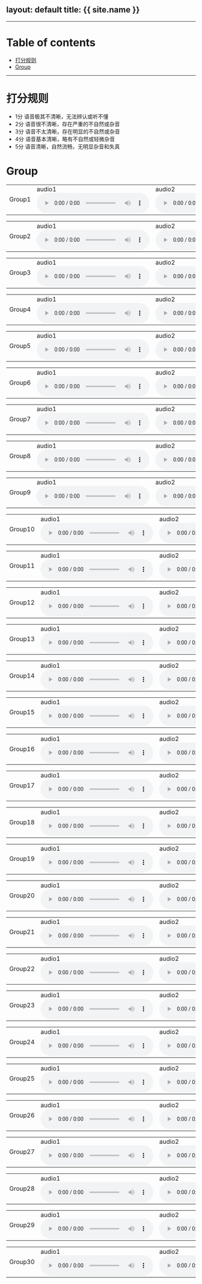 layout: default
title: {{ site.name }}
---

---

# Table of contents

* [打分规则](#rules)
* [Group](#groups)

---

<a name="rules"></a>
# 打分规则
* 1分	语音极其不清晰，无法辨认或听不懂
* 2分	语音很不清晰，存在严重的不自然或杂音
* 3分	语音不太清晰，存在明显的不自然或杂音
* 4分	语音基本清晰，略有不自然或轻微杂音
* 5分	语音清晰，自然流畅，无明显杂音和失真


<a name="groups"></a>
# Group
<table>
  <tbody>
    <tr>
    </tr>
    <tr>
      <td>Group1</td>
      <td> audio1 <audio src="https://github.com/JoyW12138/samples-for-MOS/raw/main/samples/group1/0_generated_MelGAN.wav" controls></td>
      <td> audio2 <audio src="https://github.com/JoyW12138/samples-for-MOS/raw/main/samples/group1/0_generated_Noskip-32.wav" controls></td>
      <td> audio3 <audio src="https://github.com/JoyW12138/samples-for-MOS/raw/main/samples/group1/0_generated_Skipv2-32-residual-16842-2s.wav" controls></td>
      <td> audio4 <audio src="https://github.com/JoyW12138/samples-for-MOS/raw/main/samples/group1/0_generated_Skipv2-32.wav" controls></td>
      <td> audio5 <audio src="https://github.com/JoyW12138/samples-for-MOS/raw/main/samples/group1/0_original.wav" controls></td>
    </tr>
  </tbody>
  <colgroup>
  </colgroup>

<table>
  <tbody>
    <tr>
    </tr>
    <tr>
      <td>Group2</td>
      <td> audio1 <audio src="https://github.com/JoyW12138/samples-for-MOS/raw/main/samples/group2/1_generated_MelGAN.wav" controls></td>
      <td> audio2 <audio src="https://github.com/JoyW12138/samples-for-MOS/raw/main/samples/group2/1_generated_Noskip-32.wav" controls></td>
      <td> audio3 <audio src="https://github.com/JoyW12138/samples-for-MOS/raw/main/samples/group2/1_generated_Skipv2-32-residual-16842-2s.wav" controls></td>
      <td> audio4 <audio src="https://github.com/JoyW12138/samples-for-MOS/raw/main/samples/group2/1_generated_Skipv2-32.wav" controls></td>
      <td> audio5 <audio src="https://github.com/JoyW12138/samples-for-MOS/raw/main/samples/group2/1_original.wav" controls></td>
    </tr>
  </tbody>
  <colgroup>
  </colgroup>

<table>
  <tbody>
    <tr>
    </tr>
    <tr>
      <td>Group3</td>
      <td> audio1 <audio src="https://github.com/JoyW12138/samples-for-MOS/raw/main/samples/group3/2_generated_MelGAN.wav" controls></td>
      <td> audio2 <audio src="https://github.com/JoyW12138/samples-for-MOS/raw/main/samples/group3/2_generated_Noskip-32.wav" controls></td>
      <td> audio3 <audio src="https://github.com/JoyW12138/samples-for-MOS/raw/main/samples/group3/2_generated_Skipv2-32-residual-16842-2s.wav" controls></td>
      <td> audio4 <audio src="https://github.com/JoyW12138/samples-for-MOS/raw/main/samples/group3/2_generated_Skipv2-32.wav" controls></td>
      <td> audio5 <audio src="https://github.com/JoyW12138/samples-for-MOS/raw/main/samples/group3/2_original.wav" controls></td>
    </tr>
  </tbody>
  <colgroup>
  </colgroup>

<table>
  <tbody>
    <tr>
    </tr>
    <tr>
      <td>Group4</td>
      <td> audio1 <audio src="https://github.com/JoyW12138/samples-for-MOS/raw/main/samples/group4/3_generated_MelGAN.wav" controls></td>
      <td> audio2 <audio src="https://github.com/JoyW12138/samples-for-MOS/raw/main/samples/group4/3_generated_Noskip-32.wav" controls></td>
      <td> audio3 <audio src="https://github.com/JoyW12138/samples-for-MOS/raw/main/samples/group4/3_generated_Skipv2-32-residual-16842-2s.wav" controls></td>
      <td> audio4 <audio src="https://github.com/JoyW12138/samples-for-MOS/raw/main/samples/group4/3_generated_Skipv2-32.wav" controls></td>
      <td> audio5 <audio src="https://github.com/JoyW12138/samples-for-MOS/raw/main/samples/group4/3_original.wav" controls></td>
    </tr>
  </tbody>
  <colgroup>
  </colgroup>

<table>
  <tbody>
    <tr>
    </tr>
    <tr>
      <td>Group5</td>
      <td> audio1 <audio src="https://github.com/JoyW12138/samples-for-MOS/raw/main/samples/group5/4_generated_MelGAN.wav" controls></td>
      <td> audio2 <audio src="https://github.com/JoyW12138/samples-for-MOS/raw/main/samples/group5/4_generated_Noskip-32.wav" controls></td>
      <td> audio3 <audio src="https://github.com/JoyW12138/samples-for-MOS/raw/main/samples/group5/4_generated_Skipv2-32-residual-16842-2s.wav" controls></td>
      <td> audio4 <audio src="https://github.com/JoyW12138/samples-for-MOS/raw/main/samples/group5/4_generated_Skipv2-32.wav" controls></td>
      <td> audio5 <audio src="https://github.com/JoyW12138/samples-for-MOS/raw/main/samples/group5/4_original.wav" controls></td>
    </tr>
  </tbody>
  <colgroup>
  </colgroup>

<table>
  <tbody>
    <tr>
    </tr>
    <tr>
      <td>Group6</td>
      <td> audio1 <audio src="https://github.com/JoyW12138/samples-for-MOS/raw/main/samples/group6/5_generated_MelGAN.wav" controls></td>
      <td> audio2 <audio src="https://github.com/JoyW12138/samples-for-MOS/raw/main/samples/group6/5_generated_Noskip-32.wav" controls></td>
      <td> audio3 <audio src="https://github.com/JoyW12138/samples-for-MOS/raw/main/samples/group6/5_generated_Skipv2-32-residual-16842-2s.wav" controls></td>
      <td> audio4 <audio src="https://github.com/JoyW12138/samples-for-MOS/raw/main/samples/group6/5_generated_Skipv2-32.wav" controls></td>
      <td> audio5 <audio src="https://github.com/JoyW12138/samples-for-MOS/raw/main/samples/group6/5_original.wav" controls></td>
    </tr>
  </tbody>
  <colgroup>
  </colgroup>

<table>
  <tbody>
    <tr>
    </tr>
    <tr>
      <td>Group7</td>
      <td> audio1 <audio src="https://github.com/JoyW12138/samples-for-MOS/raw/main/samples/group7/6_generated_MelGAN.wav" controls></td>
      <td> audio2 <audio src="https://github.com/JoyW12138/samples-for-MOS/raw/main/samples/group7/6_generated_Noskip-32.wav" controls></td>
      <td> audio3 <audio src="https://github.com/JoyW12138/samples-for-MOS/raw/main/samples/group7/6_generated_Skipv2-32-residual-16842-2s.wav" controls></td>
      <td> audio4 <audio src="https://github.com/JoyW12138/samples-for-MOS/raw/main/samples/group7/6_generated_Skipv2-32.wav" controls></td>
      <td> audio5 <audio src="https://github.com/JoyW12138/samples-for-MOS/raw/main/samples/group7/6_original.wav" controls></td>
    </tr>
  </tbody>
  <colgroup>
  </colgroup>

<table>
  <tbody>
    <tr>
    </tr>
    <tr>
      <td>Group8</td>
      <td> audio1 <audio src="https://github.com/JoyW12138/samples-for-MOS/raw/main/samples/group8/7_generated_MelGAN.wav" controls></td>
      <td> audio2 <audio src="https://github.com/JoyW12138/samples-for-MOS/raw/main/samples/group8/7_generated_Noskip-32.wav" controls></td>
      <td> audio3 <audio src="https://github.com/JoyW12138/samples-for-MOS/raw/main/samples/group8/7_generated_Skipv2-32-residual-16842-2s.wav" controls></td>
      <td> audio4 <audio src="https://github.com/JoyW12138/samples-for-MOS/raw/main/samples/group8/7_generated_Skipv2-32.wav" controls></td>
      <td> audio5 <audio src="https://github.com/JoyW12138/samples-for-MOS/raw/main/samples/group8/7_original.wav" controls></td>
    </tr>
  </tbody>
  <colgroup>
  </colgroup>

<table>
  <tbody>
    <tr>
    </tr>
    <tr>
      <td>Group9</td>
      <td> audio1 <audio src="https://github.com/JoyW12138/samples-for-MOS/raw/main/samples/group9/8_generated_MelGAN.wav" controls></td>
      <td> audio2 <audio src="https://github.com/JoyW12138/samples-for-MOS/raw/main/samples/group9/8_generated_Noskip-32.wav" controls></td>
      <td> audio3 <audio src="https://github.com/JoyW12138/samples-for-MOS/raw/main/samples/group9/8_generated_Skipv2-32-residual-16842-2s.wav" controls></td>
      <td> audio4 <audio src="https://github.com/JoyW12138/samples-for-MOS/raw/main/samples/group9/8_generated_Skipv2-32.wav" controls></td>
      <td> audio5 <audio src="https://github.com/JoyW12138/samples-for-MOS/raw/main/samples/group9/8_original.wav" controls></td>
    </tr>
  </tbody>
  <colgroup>
  </colgroup>

<table>
  <tbody>
    <tr>
    </tr>
    <tr>
      <td>Group10</td>
      <td> audio1 <audio src="https://github.com/JoyW12138/samples-for-MOS/raw/main/samples/group10/9_generated_MelGAN.wav" controls></td>
      <td> audio2 <audio src="https://github.com/JoyW12138/samples-for-MOS/raw/main/samples/group10/9_generated_Noskip-32.wav" controls></td>
      <td> audio3 <audio src="https://github.com/JoyW12138/samples-for-MOS/raw/main/samples/group10/9_generated_Skipv2-32-residual-16842-2s.wav" controls></td>
      <td> audio4 <audio src="https://github.com/JoyW12138/samples-for-MOS/raw/main/samples/group10/9_generated_Skipv2-32.wav" controls></td>
      <td> audio5 <audio src="https://github.com/JoyW12138/samples-for-MOS/raw/main/samples/group10/9_original.wav" controls></td>
    </tr>
  </tbody>
  <colgroup>
  </colgroup>

<table>
  <tbody>
    <tr>
    </tr>
    <tr>
      <td>Group11</td>
      <td> audio1 <audio src="https://github.com/JoyW12138/samples-for-MOS/raw/main/samples/group11/10_generated_MelGAN.wav" controls></td>
      <td> audio2 <audio src="https://github.com/JoyW12138/samples-for-MOS/raw/main/samples/group11/10_generated_Noskip-32.wav" controls></td>
      <td> audio3 <audio src="https://github.com/JoyW12138/samples-for-MOS/raw/main/samples/group11/10_generated_Skipv2-32-residual-16842-2s.wav" controls></td>
      <td> audio4 <audio src="https://github.com/JoyW12138/samples-for-MOS/raw/main/samples/group11/10_generated_Skipv2-32.wav" controls></td>
      <td> audio5 <audio src="https://github.com/JoyW12138/samples-for-MOS/raw/main/samples/group11/10_original.wav" controls></td>
    </tr>
  </tbody>
  <colgroup>
  </colgroup>

<table>
  <tbody>
    <tr>
    </tr>
    <tr>
      <td>Group12</td>
      <td> audio1 <audio src="https://github.com/JoyW12138/samples-for-MOS/raw/main/samples/group12/11_generated_MelGAN.wav" controls></td>
      <td> audio2 <audio src="https://github.com/JoyW12138/samples-for-MOS/raw/main/samples/group12/11_generated_Noskip-32.wav" controls></td>
      <td> audio3 <audio src="https://github.com/JoyW12138/samples-for-MOS/raw/main/samples/group12/11_generated_Skipv2-32-residual-16842-2s.wav" controls></td>
      <td> audio4 <audio src="https://github.com/JoyW12138/samples-for-MOS/raw/main/samples/group12/11_generated_Skipv2-32.wav" controls></td>
      <td> audio5 <audio src="https://github.com/JoyW12138/samples-for-MOS/raw/main/samples/group12/11_original.wav" controls></td>
    </tr>
  </tbody>
  <colgroup>
  </colgroup>

<table>
  <tbody>
    <tr>
    </tr>
    <tr>
      <td>Group13</td>
      <td> audio1 <audio src="https://github.com/JoyW12138/samples-for-MOS/raw/main/samples/group13/12_generated_MelGAN.wav" controls></td>
      <td> audio2 <audio src="https://github.com/JoyW12138/samples-for-MOS/raw/main/samples/group13/12_generated_Noskip-32.wav" controls></td>
      <td> audio3 <audio src="https://github.com/JoyW12138/samples-for-MOS/raw/main/samples/group13/12_generated_Skipv2-32-residual-16842-2s.wav" controls></td>
      <td> audio4 <audio src="https://github.com/JoyW12138/samples-for-MOS/raw/main/samples/group13/12_generated_Skipv2-32.wav" controls></td>
      <td> audio5 <audio src="https://github.com/JoyW12138/samples-for-MOS/raw/main/samples/group13/12_original.wav" controls></td>
    </tr>
  </tbody>
  <colgroup>
  </colgroup>

<table>
  <tbody>
    <tr>
    </tr>
    <tr>
      <td>Group14</td>
      <td> audio1 <audio src="https://github.com/JoyW12138/samples-for-MOS/raw/main/samples/group14/13_generated_MelGAN.wav" controls></td>
      <td> audio2 <audio src="https://github.com/JoyW12138/samples-for-MOS/raw/main/samples/group14/13_generated_Noskip-32.wav" controls></td>
      <td> audio3 <audio src="https://github.com/JoyW12138/samples-for-MOS/raw/main/samples/group14/13_generated_Skipv2-32-residual-16842-2s.wav" controls></td>
      <td> audio4 <audio src="https://github.com/JoyW12138/samples-for-MOS/raw/main/samples/group14/13_generated_Skipv2-32.wav" controls></td>
      <td> audio5 <audio src="https://github.com/JoyW12138/samples-for-MOS/raw/main/samples/group14/13_original.wav" controls></td>
    </tr>
  </tbody>
  <colgroup>
  </colgroup>

<table>
  <tbody>
    <tr>
    </tr>
    <tr>
      <td>Group15</td>
      <td> audio1 <audio src="https://github.com/JoyW12138/samples-for-MOS/raw/main/samples/group15/14_generated_MelGAN.wav" controls></td>
      <td> audio2 <audio src="https://github.com/JoyW12138/samples-for-MOS/raw/main/samples/group15/14_generated_Noskip-32.wav" controls></td>
      <td> audio3 <audio src="https://github.com/JoyW12138/samples-for-MOS/raw/main/samples/group15/14_generated_Skipv2-32-residual-16842-2s.wav" controls></td>
      <td> audio4 <audio src="https://github.com/JoyW12138/samples-for-MOS/raw/main/samples/group15/14_generated_Skipv2-32.wav" controls></td>
      <td> audio5 <audio src="https://github.com/JoyW12138/samples-for-MOS/raw/main/samples/group15/14_original.wav" controls></td>
    </tr>
  </tbody>
  <colgroup>
  </colgroup>

<table>
  <tbody>
    <tr>
    </tr>
    <tr>
      <td>Group16</td>
      <td> audio1 <audio src="https://github.com/JoyW12138/samples-for-MOS/raw/main/samples/group16/15_generated_MelGAN.wav" controls></td>
      <td> audio2 <audio src="https://github.com/JoyW12138/samples-for-MOS/raw/main/samples/group16/15_generated_Noskip-32.wav" controls></td>
      <td> audio3 <audio src="https://github.com/JoyW12138/samples-for-MOS/raw/main/samples/group16/15_generated_Skipv2-32-residual-16842-2s.wav" controls></td>
      <td> audio4 <audio src="https://github.com/JoyW12138/samples-for-MOS/raw/main/samples/group16/15_generated_Skipv2-32.wav" controls></td>
      <td> audio5 <audio src="https://github.com/JoyW12138/samples-for-MOS/raw/main/samples/group16/15_original.wav" controls></td>
    </tr>
  </tbody>
  <colgroup>
  </colgroup>

<table>
  <tbody>
    <tr>
    </tr>
    <tr>
      <td>Group17</td>
      <td> audio1 <audio src="https://github.com/JoyW12138/samples-for-MOS/raw/main/samples/group17/16_generated_MelGAN.wav" controls></td>
      <td> audio2 <audio src="https://github.com/JoyW12138/samples-for-MOS/raw/main/samples/group17/16_generated_Noskip-32.wav" controls></td>
      <td> audio3 <audio src="https://github.com/JoyW12138/samples-for-MOS/raw/main/samples/group17/16_generated_Skipv2-32-residual-16842-2s.wav" controls></td>
      <td> audio4 <audio src="https://github.com/JoyW12138/samples-for-MOS/raw/main/samples/group17/16_generated_Skipv2-32.wav" controls></td>
      <td> audio5 <audio src="https://github.com/JoyW12138/samples-for-MOS/raw/main/samples/group17/16_original.wav" controls></td>
    </tr>
  </tbody>
  <colgroup>
  </colgroup>

<table>
  <tbody>
    <tr>
    </tr>
    <tr>
      <td>Group18</td>
      <td> audio1 <audio src="https://github.com/JoyW12138/samples-for-MOS/raw/main/samples/group18/17_generated_MelGAN.wav" controls></td>
      <td> audio2 <audio src="https://github.com/JoyW12138/samples-for-MOS/raw/main/samples/group18/17_generated_Noskip-32.wav" controls></td>
      <td> audio3 <audio src="https://github.com/JoyW12138/samples-for-MOS/raw/main/samples/group18/17_generated_Skipv2-32-residual-16842-2s.wav" controls></td>
      <td> audio4 <audio src="https://github.com/JoyW12138/samples-for-MOS/raw/main/samples/group18/17_generated_Skipv2-32.wav" controls></td>
      <td> audio5 <audio src="https://github.com/JoyW12138/samples-for-MOS/raw/main/samples/group18/17_original.wav" controls></td>
  </tbody>
  <colgroup>
  </colgroup>

<table>
  <tbody>
    <tr>
    </tr>
    <tr>
      <td>Group19</td>
      <td> audio1 <audio src="https://github.com/JoyW12138/samples-for-MOS/raw/main/samples/group19/18_generated_MelGAN.wav" controls></td>
      <td> audio2 <audio src="https://github.com/JoyW12138/samples-for-MOS/raw/main/samples/group19/18_generated_Noskip-32.wav" controls></td>
      <td> audio3 <audio src="https://github.com/JoyW12138/samples-for-MOS/raw/main/samples/group19/18_generated_Skipv2-32-residual-16842-2s.wav" controls></td>
      <td> audio4 <audio src="https://github.com/JoyW12138/samples-for-MOS/raw/main/samples/group19/18_generated_Skipv2-32.wav" controls></td>
      <td> audio5 <audio src="https://github.com/JoyW12138/samples-for-MOS/raw/main/samples/group19/18_original.wav" controls></td>
    </tr>
  </tbody>
  <colgroup>
  </colgroup>

<table>
  <tbody>
    <tr>
    </tr>
    <tr>
      <td>Group20</td>
      <td> audio1 <audio src="https://github.com/JoyW12138/samples-for-MOS/raw/main/samples/group20/19_generated_MelGAN.wav" controls></td>
      <td> audio2 <audio src="https://github.com/JoyW12138/samples-for-MOS/raw/main/samples/group20/19_generated_Noskip-32.wav" controls></td>
      <td> audio3 <audio src="https://github.com/JoyW12138/samples-for-MOS/raw/main/samples/group20/19_generated_Skipv2-32-residual-16842-2s.wav" controls></td>
      <td> audio4 <audio src="https://github.com/JoyW12138/samples-for-MOS/raw/main/samples/group20/19_generated_Skipv2-32.wav" controls></td>
      <td> audio5 <audio src="https://github.com/JoyW12138/samples-for-MOS/raw/main/samples/group20/19_original.wav" controls></td>
    </tr>
  </tbody>
  <colgroup>
  </colgroup>

<table>
  <tbody>
    <tr>
    </tr>
    <tr>
      <td>Group21</td>
      <td> audio1 <audio src="https://github.com/JoyW12138/samples-for-MOS/raw/main/samples/group21/20_generated_MelGAN.wav" controls></td>
      <td> audio2 <audio src="https://github.com/JoyW12138/samples-for-MOS/raw/main/samples/group21/20_generated_Noskip-32.wav" controls></td>
      <td> audio3 <audio src="https://github.com/JoyW12138/samples-for-MOS/raw/main/samples/group21/20_generated_Skipv2-32-residual-16842-2s.wav" controls></td>
      <td> audio4 <audio src="https://github.com/JoyW12138/samples-for-MOS/raw/main/samples/group21/20_generated_Skipv2-32.wav" controls></td>
      <td> audio5 <audio src="https://github.com/JoyW12138/samples-for-MOS/raw/main/samples/group21/20_original.wav" controls></td>
    </tr>
  </tbody>
  <colgroup>
  </colgroup>

<table>
  <tbody>
    <tr>
    </tr>
    <tr>
      <td>Group22</td>
      <td> audio1 <audio src="https://github.com/JoyW12138/samples-for-MOS/raw/main/samples/group22/21_generated_MelGAN.wav" controls></td>
      <td> audio2 <audio src="https://github.com/JoyW12138/samples-for-MOS/raw/main/samples/group22/21_generated_Noskip-32.wav" controls></td>
      <td> audio3 <audio src="https://github.com/JoyW12138/samples-for-MOS/raw/main/samples/group22/21_generated_Skipv2-32-residual-16842-2s.wav" controls></td>
      <td> audio4 <audio src="https://github.com/JoyW12138/samples-for-MOS/raw/main/samples/group22/21_generated_Skipv2-32.wav" controls></td>
      <td> audio5 <audio src="https://github.com/JoyW12138/samples-for-MOS/raw/main/samples/group22/21_original.wav" controls></td>
    </tr>
  </tbody>
  <colgroup>
  </colgroup>

<table>
  <tbody>
    <tr>
    </tr>
    <tr>
      <td>Group23</td>
      <td> audio1 <audio src="https://github.com/JoyW12138/samples-for-MOS/raw/main/samples/group23/22_generated_MelGAN.wav" controls></td>
      <td> audio2 <audio src="https://github.com/JoyW12138/samples-for-MOS/raw/main/samples/group23/22_generated_Noskip-32.wav" controls></td>
      <td> audio3 <audio src="https://github.com/JoyW12138/samples-for-MOS/raw/main/samples/group23/22_generated_Skipv2-32-residual-16842-2s.wav" controls></td>
      <td> audio4 <audio src="https://github.com/JoyW12138/samples-for-MOS/raw/main/samples/group23/22_generated_Skipv2-32.wav" controls></td>
      <td> audio5 <audio src="https://github.com/JoyW12138/samples-for-MOS/raw/main/samples/group23/22_original.wav" controls></td>
    </tr>
  </tbody>
  <colgroup>
  </colgroup>

<table>
  <tbody>
    <tr>
    </tr>
    <tr>
      <td>Group24</td>
      <td> audio1 <audio src="https://github.com/JoyW12138/samples-for-MOS/raw/main/samples/group24/23_generated_MelGAN.wav" controls></td>
      <td> audio2 <audio src="https://github.com/JoyW12138/samples-for-MOS/raw/main/samples/group24/23_generated_Noskip-32.wav" controls></td>
      <td> audio3 <audio src="https://github.com/JoyW12138/samples-for-MOS/raw/main/samples/group24/23_generated_Skipv2-32-residual-16842-2s.wav" controls></td>
      <td> audio4 <audio src="https://github.com/JoyW12138/samples-for-MOS/raw/main/samples/group24/23_generated_Skipv2-32.wav" controls></td>
      <td> audio5 <audio src="https://github.com/JoyW12138/samples-for-MOS/raw/main/samples/group24/23_original.wav" controls></td>
    </tr>
  </tbody>
  <colgroup>
  </colgroup>

<table>
  <tbody>
    <tr>
    </tr>
    <tr>
      <td>Group25</td>
      <td> audio1 <audio src="https://github.com/JoyW12138/samples-for-MOS/raw/main/samples/group25/24_generated_MelGAN.wav" controls></td>
      <td> audio2 <audio src="https://github.com/JoyW12138/samples-for-MOS/raw/main/samples/group25/24_generated_Noskip-32.wav" controls></td>
      <td> audio3 <audio src="https://github.com/JoyW12138/samples-for-MOS/raw/main/samples/group25/24_generated_Skipv2-32-residual-16842-2s.wav" controls></td>
      <td> audio4 <audio src="https://github.com/JoyW12138/samples-for-MOS/raw/main/samples/group25/24_generated_Skipv2-32.wav" controls></td>
      <td> audio5 <audio src="https://github.com/JoyW12138/samples-for-MOS/raw/main/samples/group25/24_original.wav" controls></td>
    </tr>
  </tbody>
  <colgroup>
  </colgroup>

<table>
  <tbody>
    <tr>
    </tr>
    <tr>
      <td>Group26</td>
      <td> audio1 <audio src="https://github.com/JoyW12138/samples-for-MOS/raw/main/samples/group26/25_generated_MelGAN.wav" controls></td>
      <td> audio2 <audio src="https://github.com/JoyW12138/samples-for-MOS/raw/main/samples/group26/25_generated_Noskip-32.wav" controls></td>
      <td> audio3 <audio src="https://github.com/JoyW12138/samples-for-MOS/raw/main/samples/group26/25_generated_Skipv2-32-residual-16842-2s.wav" controls></td>
      <td> audio4 <audio src="https://github.com/JoyW12138/samples-for-MOS/raw/main/samples/group26/25_generated_Skipv2-32.wav" controls></td>
      <td> audio5 <audio src="https://github.com/JoyW12138/samples-for-MOS/raw/main/samples/group26/25_original.wav" controls></td>
    </tr>
  </tbody>
  <colgroup>
  </colgroup>

<table>
  <tbody>
    <tr>
    </tr>
    <tr>
      <td>Group27</td>
      <td> audio1 <audio src="https://github.com/JoyW12138/samples-for-MOS/raw/main/samples/group27/26_generated_MelGAN.wav" controls></td>
      <td> audio2 <audio src="https://github.com/JoyW12138/samples-for-MOS/raw/main/samples/group27/26_generated_Noskip-32.wav" controls></td>
      <td> audio3 <audio src="https://github.com/JoyW12138/samples-for-MOS/raw/main/samples/group27/26_generated_Skipv2-32-residual-16842-2s.wav" controls></td>
      <td> audio4 <audio src="https://github.com/JoyW12138/samples-for-MOS/raw/main/samples/group27/26_generated_Skipv2-32.wav" controls></td>
      <td> audio5 <audio src="https://github.com/JoyW12138/samples-for-MOS/raw/main/samples/group27/26_original.wav" controls></td>
    </tr>
  </tbody>
  <colgroup>
  </colgroup>

<table>
  <tbody>
    <tr>
    </tr>
    <tr>
      <td>Group28</td>
      <td> audio1 <audio src="https://github.com/JoyW12138/samples-for-MOS/raw/main/samples/group28/27_generated_MelGAN.wav" controls></td>
      <td> audio2 <audio src="https://github.com/JoyW12138/samples-for-MOS/raw/main/samples/group28/27_generated_Noskip-32.wav" controls></td>
      <td> audio3 <audio src="https://github.com/JoyW12138/samples-for-MOS/raw/main/samples/group28/27_generated_Skipv2-32-residual-16842-2s.wav" controls></td>
      <td> audio4 <audio src="https://github.com/JoyW12138/samples-for-MOS/raw/main/samples/group28/27_generated_Skipv2-32.wav" controls></td>
      <td> audio5 <audio src="https://github.com/JoyW12138/samples-for-MOS/raw/main/samples/group28/27_original.wav" controls></td>
    </tr>
  </tbody>
  <colgroup>
  </colgroup>

<table>
  <tbody>
    <tr>
    </tr>
    <tr>
      <td>Group29</td>
      <td> audio1 <audio src="https://github.com/JoyW12138/samples-for-MOS/raw/main/samples/group29/28_generated_MelGAN.wav" controls></td>
      <td> audio2 <audio src="https://github.com/JoyW12138/samples-for-MOS/raw/main/samples/group29/28_generated_Noskip-32.wav" controls></td>
      <td> audio3 <audio src="https://github.com/JoyW12138/samples-for-MOS/raw/main/samples/group29/28_generated_Skipv2-32-residual-16842-2s.wav" controls></td>
      <td> audio4 <audio src="https://github.com/JoyW12138/samples-for-MOS/raw/main/samples/group29/28_generated_Skipv2-32.wav" controls></td>
      <td> audio5 <audio src="https://github.com/JoyW12138/samples-for-MOS/raw/main/samples/group29/28_original.wav" controls></td>
    </tr>
  </tbody>
  <colgroup>
  </colgroup>

<table>
  <tbody>
    <tr>
    </tr>
    <tr>
      <td>Group30</td>
      <td> audio1 <audio src="https://github.com/JoyW12138/samples-for-MOS/raw/main/samples/group30/29_generated_MelGAN.wav" controls></td>
      <td> audio2 <audio src="https://github.com/JoyW12138/samples-for-MOS/raw/main/samples/group30/29_generated_Noskip-32.wav" controls></td>
      <td> audio3 <audio src="https://github.com/JoyW12138/samples-for-MOS/raw/main/samples/group30/29_generated_Skipv2-32-residual-16842-2s.wav" controls></td>
      <td> audio4 <audio src="https://github.com/JoyW12138/samples-for-MOS/raw/main/samples/group30/29_generated_Skipv2-32.wav" controls></td>
      <td> audio5 <audio src="https://github.com/JoyW12138/samples-for-MOS/raw/main/samples/group30/29_original.wav" controls></td>
    </tr>
  </tbody>
  <colgroup>
  </colgroup>
</table>
